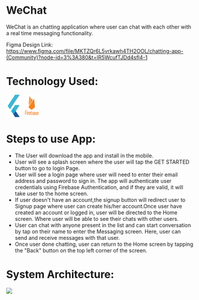 # WeChat
 WeChat is an chatting application where user can chat with each other with a real time messaging functionality.
 
 Figma Design Link:
 https://www.figma.com/file/MKTZQr6L5vrkawh4TH2OOL/chatting-app-(Community)?node-id=3%3A380&t=IR5WcufTJDd4sfl4-1
 
# Technology Used:
<div>
 <img src="https://github.com/devicons/devicon/blob/master/icons/flutter/flutter-original.svg" title="Flutter" alt="Flutter" width="40" height="60"/>&nbsp;
  <img src="https://github.com/devicons/devicon/blob/master/icons/firebase/firebase-plain-wordmark.svg" title="firebase" alt="firebase" width="40" height="60"/>&nbsp;
</div>

# Steps to use App:
* The User will download the app and install in the mobile.
* User will see a splash screen where the user will tap the GET STARTED button to go to login Page.
* User will see a login page where user will need to enter their email address and password to sign in. The app will authenticate user credentials using Firebase Authentication, and if they are valid, it will take user to the home screen.      
* If user doesn't have an account,the signup button will redirect user to Signup page where user can create his/her account.Once user have created an account or logged in, user will be directed to the Home screen. Where user will be able to see their chats with other users.
* User can chat with anyone present in the list and can start conversation by tap on their name to enter the Messaging screen. Here, user can send and receive messages with that user.    
* Once user done chatting, user can return to the Home screen by tapping the "Back" button on the top left corner of the screen.

# System Architecture:
<img src="https://user-images.githubusercontent.com/97390895/235974163-318e024b-b072-4bc9-b767-056e7b93fea1.png"  ></img>

